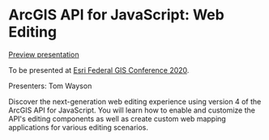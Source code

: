 <!-- TODO: link to the talk once the agenda is up -->
# ArcGIS API for JavaScript: Web Editing

[Preview presentation](https://tomwayson.github.io/fed-gis-2020-web-editing-with-the-js-api/slides/#/)

To be presented at [Esri Federal GIS Conference 2020](https://www.esri.com/en-us/about/events/federal-gis-conference/overview).

Presenters: Tom Wayson

Discover the next-generation web editing experience using version 4 of the ArcGIS API for JavaScript. You will learn how to enable and customize the API's editing components as well as create custom web mapping applications for various editing scenarios.
